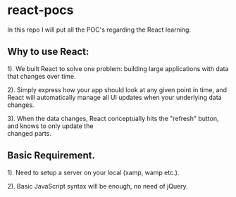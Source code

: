 # react-pocs
In this repo I will put all the POC's regarding the React learning.

## Why to use React:

1).	We built React to solve one problem: building large applications with data that changes over time.

2). Simply express how your app should look at any given point in time, and React will automatically manage 
    all UI updates when your underlying data changes.

3). When the data changes, React conceptually hits the "refresh" button, and knows to only update the  
    changed parts.    

## Basic Requirement.

1). Need to setup a server on your local (xamp, wamp etc.).

2). Basic JavaScript syntax will be enough, no need of jQuery.